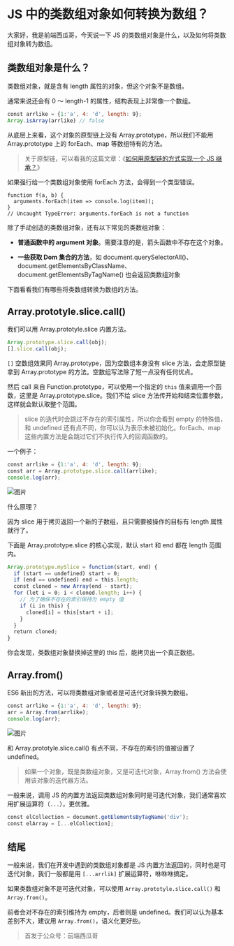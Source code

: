 # JS 中的类数组对象如何转换为数组？

大家好，我是前端西瓜哥，今天说一下 JS 的类数组对象是什么，以及如何将类数组对象转为数组。

类数组对象是什么？
---------

类数组对象，就是含有 length 属性的对象，但这个对象不是数组。

通常来说还会有 0 ～ length-1 的属性，结构表现上非常像一个数组。

```js
const arrlike = {1:'a', 4: 'd', length: 9};
Array.isArray(arrlike) // false
```

从底层上来看，这个对象的原型链上没有 Array.prototype，所以我们不能用 Array.prototype 上的 forEach、map 等数组特有的方法。

> 关于原型链，可以看我的这篇文章：《[如何用原型链的方式实现一个 JS 继承？](https://mp.weixin.qq.com/s?__biz=MzI0NTc2NTEyNA==&mid=2247484613&idx=1&sn=c0557f675fe26477a973483f2229fea1&chksm=e948c1aede3f48b8f583d569e99f39a62104870d9876826c5fd7e87a19634e563b273f0b30fb&token=1978585004&lang=zh_CN&scene=21#wechat_redirect)》

如果强行给一个类数组对象使用 forEach 方法，会得到一个类型错误。

```
function f(a, b) {
  arguments.forEach(item => console.log(item));
}
// Uncaught TypeError: arguments.forEach is not a function
```

除了手动创造的类数组对象，还有以下常见的类数组对象：

*   **普通函数中的 argument 对象**。需要注意的是，箭头函数中不存在这个对象。
    
*   **一些获取 Dom 集合的方法**，如 document.querySelectorAll()、 document.getElementsByClassName、document.getElementsByTagName() 也会返回类数组对象
    

下面看看我们有哪些将类数组转换为数组的方法。

Array.prototyle.slice.call()
----------------------------

我们可以用 Array.prototyle.slice 内置方法。

```js
Array.prototype.slice.call(obj);
[].slice.call(obj);
```

`[]` 空数组效果同 Array.prototype，因为空数组本身没有 slice 方法，会走原型链拿到 Array.prototype 的方法。空数组写法除了短一点没有任何优点。

然后 call 来自 Function.prototype，可以使用一个指定的 `this` 值来调用一个函数，这里是 Array.prototype.slice。我们不给 slice 方法传开始和结束位置参数，这样就会默认取整个范围。

> slice 的迭代时会跳过不存在的索引属性，所以你会看到 empty 的特殊值，和 undefined 还有点不同，你可以认为表示未被初始化。forEach、map 这些内置方法是会跳过它们不执行传入的回调函数的。

一个例子：

```js
const arrlike = {1:'a', 4: 'd', length: 9};
const arr = Array.prototype.slice.call(arrlike);
console.log(arr);
```

  

![图片](https://p3-juejin.byteimg.com/tos-cn-i-k3u1fbpfcp/6159406a9096442a82f542b94f57b354~tplv-k3u1fbpfcp-zoom-1.image)

什么原理？

因为 slice 用于拷贝返回一个新的子数组，且只需要被操作的目标有 length 属性就行了。

下面是 Array.prototype.slice 的核心实现，默认 start 和 end 都在 length 范围内。

```js
Array.prototype.mySlice = function(start, end) {
  if (start == undefined) start = 0;
  if (end == undefined) end = this.length;
  const cloned = new Array(end - start);
  for (let i = 0; i < cloned.length; i++) {
    // 为了确保不存在的索引保持为 empty 值
    if (i in this) {
      cloned[i] = this[start + i];
    }
  }
  return cloned;
}
```

你会发现，类数组对象替换掉这里的 this 后，能拷贝出一个真正数组。

Array.from()
------------

ES6 新出的方法，可以将类数组对象或者是可迭代对象转换为数组。

```js
const arrlike = {1:'a', 4: 'd', length: 9};
arr = Array.from(arrlike);
console.log(arr);
```

![图片](https://p3-juejin.byteimg.com/tos-cn-i-k3u1fbpfcp/84695f2d9df9456c89194b59897190e1~tplv-k3u1fbpfcp-zoom-1.image)

和 Array.prototyle.slice.call() 有点不同，不存在的索引的值被设置了 undefined。

> 如果一个对象，既是类数组对象，又是可迭代对象，Array.from() 方法会使用该对象的迭代器方法。

一般来说，调用 JS 的内置方法返回类数组对象同时是可迭代对象，我们通常喜欢用扩展运算符（`...`），更优雅。

```js
const elCollection = document.getElementsByTagName('div');
const elArray = [...elCollection];
```

结尾
--

一般来说，我们在开发中遇到的类数组对象都是 JS 内置方法返回的，同时也是可迭代对象，我们一般都是用 `[...arrlik]` 扩展运算符，咻咻咻搞定。

如果类数组对象不是可迭代对象，可以使用 `Array.prototyle.slice.call()` 和 `Array.from()`。

前者会对不存在的索引维持为 empty，后者则是 undefined。我们可以认为基本差别不大，建议用 `Array.from()`，语义化更好些。

> 首发于公众号：前端西瓜哥
